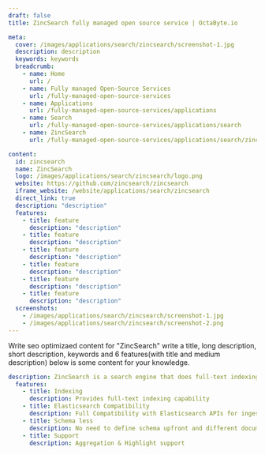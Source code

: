 ```yaml
---
draft: false
title: ZincSearch fully managed open source service | OctaByte.io

meta:
  cover: /images/applications/search/zincsearch/screenshot-1.jpg
  description: description
  keywords: keywords
  breadcrumb:
    - name: Home
      url: /
    - name: Fully managed Open-Source Services
      url: /fully-managed-open-source-services
    - name: Applications
      url: /fully-managed-open-source-services/applications
    - name: Search
      url: /fully-managed-open-source-services/applications/search
    - name: ZincSearch
      url: /fully-managed-open-source-services/applications/search/zincsearch

content:
  id: zincsearch
  name: ZincSearch
  logo: /images/applications/search/zincsearch/logo.png
  website: https://github.com/zincsearch/zincsearch
  iframe_website: /website/applications/search/zincsearch
  direct_link: true
  description: "description"
  features:
    - title: feature
      description: "description"
    - title: feature
      description: "description"
    - title: feature
      description: "description"
    - title: feature
      description: "description"
    - title: feature
      description: "description"
    - title: feature
      description: "description"
  screenshots:
    - /images/applications/search/zincsearch/screenshot-1.jpg
    - /images/applications/search/zincsearch/screenshot-2.png
---
```


Write seo optimizaed content for "ZincSearch" write a title, long description, short description, keywords and 6 features(with title and medium description) below is some content for your knowledge.

```yml
description: ZincSearch is a search engine that does full-text indexing. It is a lightweight alternative to Elasticsearch and runs using a fraction of the resources. It uses bluge as the underlying indexing library.
  features:
    - title: Indexing
      description: Provides full-text indexing capability
    - title: Elasticsearch Compatibility
      description: Full Compatibility with Elasticsearch APIs for ingestion of data (single record and bulk API)
    - title: Schema less
      description: No need to define schema upfront and different documents in the same index can have different fields.
    - title: Support
      description: Aggregation & Highlight support
```
